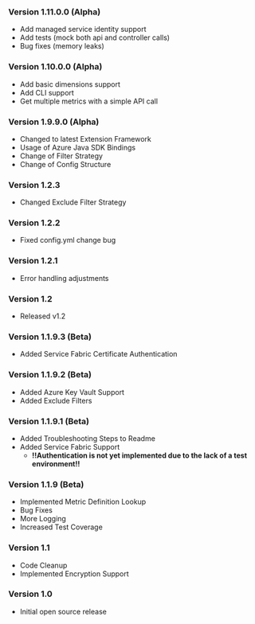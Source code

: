 ### Version 1.11.0.0 (Alpha)

* Add managed service identity support
* Add tests (mock both api and controller calls)
* Bug fixes (memory leaks)

### Version 1.10.0.0 (Alpha)

* Add basic dimensions support
* Add CLI support
* Get multiple metrics with a simple API call

### Version 1.9.9.0 (Alpha)

* Changed to latest Extension Framework
* Usage of Azure Java SDK Bindings
* Change of Filter Strategy
* Change of Config Structure

### Version 1.2.3

* Changed Exclude Filter Strategy

### Version 1.2.2

* Fixed config.yml change bug

### Version 1.2.1

* Error handling adjustments

### Version 1.2

* Released v1.2

### Version 1.1.9.3 (Beta)

* Added Service Fabric Certificate Authentication

### Version 1.1.9.2 (Beta)

* Added Azure Key Vault Support
* Added Exclude Filters

### Version 1.1.9.1 (Beta)

* Added Troubleshooting Steps to Readme
* Added Service Fabric Support 
  * **!!Authentication is not yet implemented due to the lack of a test environment!!**

### Version 1.1.9  (Beta)

* Implemented Metric Definition Lookup
* Bug Fixes
* More Logging
* Increased Test Coverage

### Version 1.1

* Code Cleanup
* Implemented Encryption Support

### Version 1.0

* Initial open source release